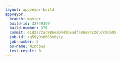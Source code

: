 ```yaml
---
layout: appveyor-build
appveyor:
  branch: master
  build-id: 32749369
  build-number: 376
  commit: e1d2a72ac986eab445beadfa06a84c26b7c9bb95
  job-id: xg59y9s8663n0y1y
  job-number: 5
  os-name: Windows
  test-result: 0
---
```

